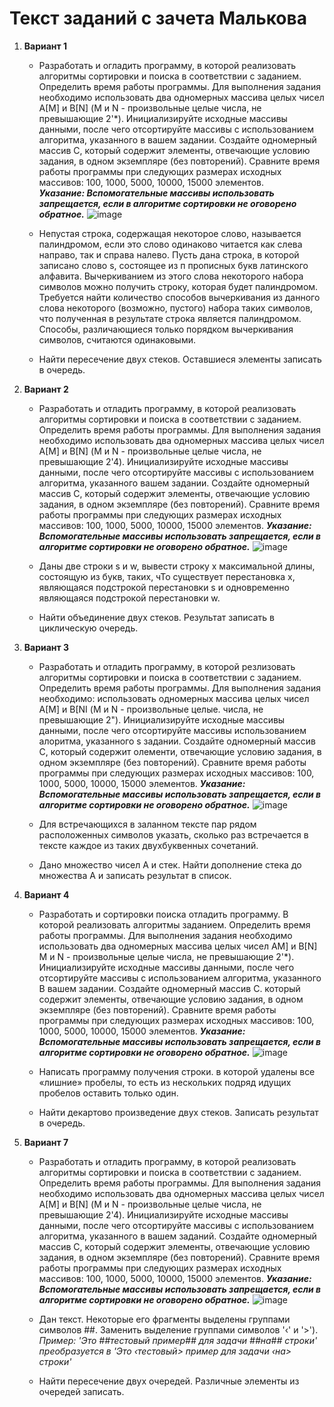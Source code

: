 # Текст заданий с зачета Малькова
1. **Вариант 1**
    - Разработать и огладить программу, в которой реализовать алгоритмы сортировки и поиска в соответствии с заданием. Определить время работы программы. Для выполнения задания необходимо использовать два одномерных массива целых чисел А[М] и B[N] (М и N - произвольные целые числа, не превышающие 2'*). Инициализируйте исходные массивы данными, после чего отсортируйте массивы с использованием алгоритма, указанного в вашем задании. Создайте одномерный массив С, который содержит элементы, отвечающие условию задания, в одном экземпляре (без повторений). Сравните время работы программы при следующих размерах исходных массивов: 100, 1000, 5000, 10000, 15000 элементов.  
_**Указание: Вспомогательные массивы использовать запрещается, если в алгоритме сортировки не оговорено обратное.**_
![image](https://github.com/BAZA-KORMIT/MalkovK2S1-Exam-/assets/103439608/99f781f7-b5f9-4816-b10a-433d050b8e64)

    - Непустая строка, содержащая некоторое слово, называется палиндромом, если это слово одинаково читается как слева направо, так и справа налево. Пусть дана строка, в которой записано слово s, состоящее из п прописных букв латинского алфавита. Вычеркиванием из этого слова некоторого набора символов можно получить строку, которая будет палиндромом. Требуется найти количество способов вычеркивания из данного слова некоторого (возможно, пустого) набора таких символов, что полученная в результате строка является палиндромом. Способы, различающиеся только порядком вычеркивания символов, считаются одинаковыми.
    - Найти пересечение двух стеков. Оставшиеся элементы записать в очередь.
1. **Вариант 2**  
    - Разработать и отладить программу, в которой реализовать алгоритмы сортировки и поиска в соответствии с заданием. Определить время работы программы. Для выполнения задания необходимо использовать два одномерных массива целых чисел А[М] и B[N] (М и N - произвольные целые числа, не превышающие 2'4). Инициализируйте исходные массивы данными, после чего отсортируйте массивы с использованием алгоритма, указанного вашем задании. Создайте одномерный массив С, который содержит элементы,
отвечающие условию задания, в одном экземпляре (без повторений). Сравните время работы программы при следующих размерах исходных массивов: 100, 1000, 5000, 10000, 15000 элементов.
_**Указание: Вспомогательные массивы использовать запрещается, если в алгоритме сортировки не оговорено обратное.**_
![image](https://github.com/BAZA-KORMIT/MalkovK2S1-Exam-/assets/103439608/e9d0f630-4fae-4b53-9800-3bacdc13afd4)

    - Даны две строки s и w, вывести строку х максимальной длины, состоящую из букв, таких, чТо существует перестановка x, являющаяся подстрокой перестановки s и одновременно являющаяся подстрокой перестановки w.
    - Найти объединение двух стеков. Результат записать в циклическую очередь.
1. **Вариант 3**  
    - Разработать и отладить программу, в которой резлизовать алгоритмы сортировки и поиска в соответствии с заданием. Определить время работы программы. Для выполнения задания необходимо: использовать одномерных массива целых чисел А[М] и B[NI (М и N - произвольные целые. числа, не превышающие 2"). Инициализируйте исходные массивы данными, после чего отсортируйте массивы использованием алоритма, указанного s задании. Создайте одномерный массив С, который содержит олементи,
отвечающие условию задания, в одном экземпляре (без повторений). Сравните время работы программы при следующих размерах исходных массивов: 100, 1000, 5000, 10000, 15000 элементов.
_**Указание: Вспомогательные массивы использовать запрещается, если в алгоритме сортировки не оговорено обратное.**_
![image](https://github.com/BAZA-KORMIT/MalkovK2S1-Exam-/assets/103439608/7f8d472e-53bf-48eb-8233-13f835c5d2da)

    - Для встречающихся в заланном тексте пар рядом расположенных символов указать, сколько раз встречается в тексте каждое из таких двухбуквенных сочетаний.
    - Дано множество чисел А и стек. Найти дополнение стека до множества А и записать результат в список.
1. **Вариант 4**  
    - Разработать и сортировки поиска отладить программу. B которой реализовать алгоритмы заданием. Определить время работы программы. Для выполнения задания необходимо использовать два одномерных массива целых чисел АМ] и B[N] М и N - произвольные целые числа, не превышающие 2'*). Инициализируйте исходные массивы данными, после чего отсортируйте массивы с использованием алгоритма, указанного B вашем задании. Создайте одномерный массив C. который содержит элементы, отвечающие условию задания, в одном экземпляре (без повторений). Сравните время работы программы при следующих размерах исходных массивов: 100, 1000, 5000, 10000, 15000 элементов.
_**Указание: Вспомогательные массивы использовать запрещается, если в алгоритме сортировки не оговорено обратное.**_
![image](https://github.com/BAZA-KORMIT/MalkovK2S1-Exam-/assets/103439608/9c08a4e9-6454-4d0f-afd7-b731200d7a99)

    - Написать программу получения строки. в которой удалены всe «лишние» пробелы, то есть из нескольких подряд идущих пробелов оставить только один.
    - Найти декартово произведение двух стеков. Записать результат в очередь.
1. **Вариант 7**
    - Разработать и отладить программу, в которой реализовать алгоритмы сортировки и поиска в соответствии с заданием. Определить время работы программы. Для выполнения задания необходимо использовать два одномерных массива целых чисел А[М] и B[N] (М и N - произвольные целые числа, не превышающие 2'4). Инициализируйте исходные массивы данными, после чего отсортируйте массивы с использованием алгоритма, указанного в вашем заданий. Создайте одномерный массив C, который содержит элементы, отвечающие условию задания, в одном экземпляре (без повторений). Сравните время работы программы при следующих размерах исходных массивов: 100, 1000, 5000, 10000, 15000 элементов.
_**Указание: Вспомогательные массивы использовать запрещается, если в алгоритме сортировки не оговорено обратное.**_
![image](https://github.com/BAZA-KORMIT/MalkovK2S1-Exam-/assets/103439608/a76c8f4d-1e6d-48a3-afdb-e101021d1d18)

    - Дан текст. Некоторые его фрагменты выделены группами символов ##. Заменить выделение группами символов '‹' и '>').
_Пример: 'Это ##тестовый пример## для задачи ##на## строки' преобразуется в 'Это ‹тестовый> пример для задачи ‹на> строки'_
    - Найти пересечение двух очередей. Различные элементы из очередей записать.
